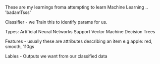 These are my learnings froma attempting to learn Machine Learning .. 'badamTsss'


Classifier - we Train this to identify params for us.

Types:
  Artificial Neural Networks
  Support Vector Machine
  Decision Trees

Features  - usually these are attributes describing an item e.g apple: red, smooth, 110gs

Lables - Outputs we want from our classified data
